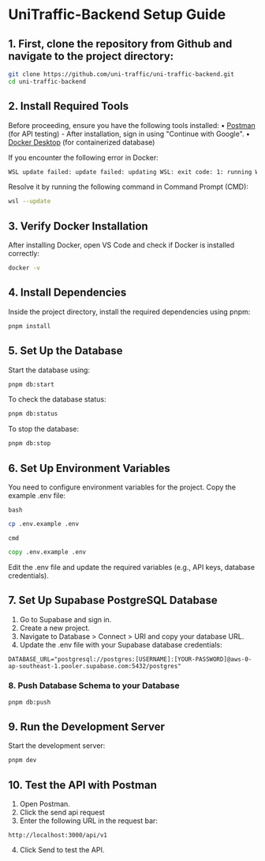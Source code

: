 # UniTraffic-Backend Setup Guide

## 1. First, clone the repository from Github and navigate to the project directory:
```bash
git clone https://github.com/uni-traffic/uni-traffic-backend.git  
cd uni-traffic-backend  
```

## 2. Install Required Tools
Before proceeding, ensure you have the following tools installed:
• [Postman](https://www.postman.com/downloads/) (for API testing) - After installation, sign in using "Continue with Google".
• [Docker Desktop](https://www.docker.com/products/docker-desktop/) (for containerized database)

If you encounter the following error in Docker:
```bash
WSL update failed: update failed: updating WSL: exit code: 1: running WSL command wsl.exe C:\WINDOWS\System32\wsl.exe --update --web-download: exit status 1
```
Resolve it by running the following command in Command Prompt (CMD): 
```bash
wsl --update
```
## 3. Verify Docker Installation
After installing Docker, open VS Code and check if Docker is installed correctly:
```bash
docker -v
```

## 4. Install Dependencies
Inside the project directory, install the required dependencies using pnpm:
```bash
pnpm install
```

## 5. Set Up the Database
Start the database using:
```bash
pnpm db:start  
```
To check the database status:
```bash
pnpm db:status  
```
To stop the database:
```bash
pnpm db:stop  
```

## 6. Set Up Environment Variables
You need to configure environment variables for the project.
Copy the example .env file:

`bash`
```bash
cp .env.example .env
```

`cmd`
```cmd
copy .env.example .env
```

Edit the .env file and update the required variables (e.g., API keys, database credentials).

## 7. Set Up Supabase PostgreSQL Database
1. Go to Supabase and sign in.
2. Create a new project.
3. Navigate to Database > Connect > URI and copy your database URL.
4. Update the .env file with your Supabase database credentials:
```env
DATABASE_URL="postgresql://postgres:[USERNAME]:[YOUR-PASSWORD]@aws-0-ap-southeast-1.pooler.supabase.com:5432/postgres"
```

### 8. Push Database Schema to your Database
```bash
pnpm db:push
```

## 9. Run the Development Server
Start the development server:
```bash
pnpm dev  
```

## 10. Test the API with Postman
1. Open Postman.
2. Click the send api request
3. Enter the following URL in the request bar:
```
http://localhost:3000/api/v1
```
4. Click Send to test the API.
